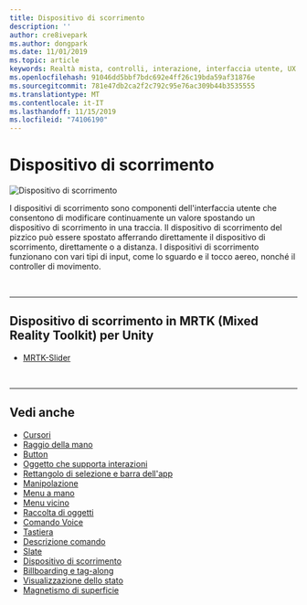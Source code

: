 ```yaml
---
title: Dispositivo di scorrimento
description: ''
author: cre8ivepark
ms.author: dongpark
ms.date: 11/01/2019
ms.topic: article
keywords: Realtà mista, controlli, interazione, interfaccia utente, UX
ms.openlocfilehash: 91046dd5bbf7bdc692e4ff26c19bda59af31876e
ms.sourcegitcommit: 781e47db2ca2f2c792c95e76ac309b44b3535555
ms.translationtype: MT
ms.contentlocale: it-IT
ms.lasthandoff: 11/15/2019
ms.locfileid: "74106190"
---
```

# <a name="slider"></a>Dispositivo di scorrimento

![Dispositivo di scorrimento](images/UX/UX_Hero_Slider.jpg)

I dispositivi di scorrimento sono componenti dell'interfaccia utente che consentono di modificare continuamente un valore spostando un dispositivo di scorrimento in una traccia. Il dispositivo di scorrimento del pizzico può essere spostato afferrando direttamente il dispositivo di scorrimento, direttamente o a distanza. I dispositivi di scorrimento funzionano con vari tipi di input, come lo sguardo e il tocco aereo, nonché il controller di movimento.

<br>

---

## <a name="slider-in-mrtkmixed-reality-toolkit-for-unity"></a>Dispositivo di scorrimento in MRTK (Mixed Reality Toolkit) per Unity

* [MRTK-Slider](https://microsoft.github.io/MixedRealityToolkit-Unity/Documentation/README_Sliders.html)

<br>

---

## <a name="see-also"></a>Vedi anche

* [Cursori](cursors.md)
* [Raggio della mano](point-and-commit.md)
* [Button](button.md)
* [Oggetto che supporta interazioni](interactable-object.md)
* [Rettangolo di selezione e barra dell'app](app-bar-and-bounding-box.md)
* [Manipolazione](direct-manipulation.md)
* [Menu a mano](hand-menu.md)
* [Menu vicino](near-menu.md)
* [Raccolta di oggetti](object-collection.md)
* [Comando Voice](voice-input.md)
* [Tastiera](keyboard.md)
* [Descrizione comando](tooltip.md)
* [Slate](slate.md)
* [Dispositivo di scorrimento](slider.md)
* [Billboarding e tag-along](billboarding-and-tag-along.md)
* [Visualizzazione dello stato](progress.md)
* [Magnetismo di superficie](surface-magnetism.md)
